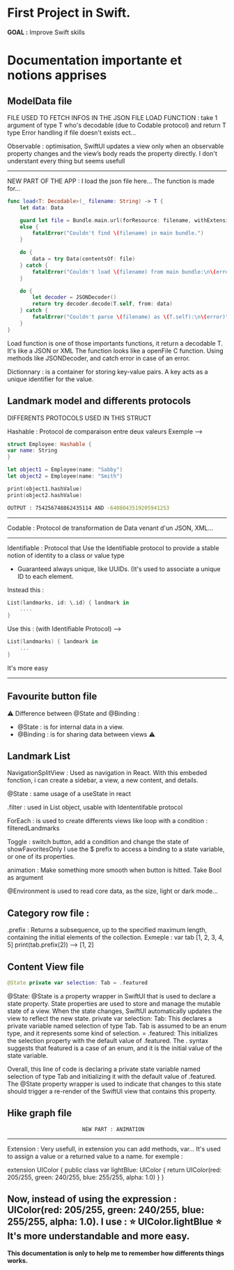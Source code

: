 # First Project in Swift.

**GOAL :** Improve Swift skills

# Documentation importante et notions apprises

## ModelData file

FILE USED TO FETCH INFOS IN THE JSON FILE
     LOAD FUNCTION : take 1 argument of type T who's decodable (due to Codable protocol) and return T type
     Error handling if file doesn't exists ect...

Observable : optimisation, SwiftUI updates a view only when an observable property changes and the view’s body reads the property directly. I don't understant every thing but seems usefull

---------------------------------------------------------------------------------------

NEW PART OF THE APP : I load the json file here... The function is made for...

```swift
func load<T: Decodable>(_ filename: String) -> T {
    let data: Data

    guard let file = Bundle.main.url(forResource: filename, withExtension: nil)
    else {
        fatalError("Couldn't find \(filename) in main bundle.")
    }

    do {
        data = try Data(contentsOf: file)
    } catch {
        fatalError("Couldn't load \(filename) from main bundle:\n\(error)")
    }

    do {
        let decoder = JSONDecoder()
        return try decoder.decode(T.self, from: data)
    } catch {
        fatalError("Couldn't parse \(filename) as \(T.self):\n\(error)")
    }
}
```

Load function is one of those importants functions, it return a decodable T. It's like a JSON or XML
The function looks like a openFile C function. 
Using methods like JSONDecoder, and catch error in case of an error.

Dictionnary : is a container for storing key-value pairs. A key acts as a unique identifier for the value.


## Landmark model and differents protocols


DIFFERENTS PROTOCOLS USED IN THIS STRUCT

Hashable : Protocol de comparaison entre deux valeurs
Exemple  --> 

```swift  
struct Employee: Hashable {
var name: String
}

let object1 = Employee(name: "Sabby")
let object2 = Employee(name: "Smith")

print(object1.hashValue)
print(object2.hashValue)
```

```bash
OUTPUT : 754256748862435114 AND -6408043519205941253
```

-----------------------------------------------------

Codable : Protocol de transformation de Data venant d'un JSON, XML...

-----------------------------------------------------

Identifiable : Protocol that Use the Identifiable protocol to provide a stable notion of                                                  identity to a class or value type

- Guaranteed always unique, like UUIDs. (It's used to associate a unique ID to each element.

Instead this : 

```swift
List(landmarks, id: \.id) { landmark in
    ....
}
``````
Use this : (with Identifiable Protocol) --> 

```swift
List(landmarks) { landmark in
    ...
}
```

It's more easy
    
-----------------------------------------------------

## Favourite button file 

⚠️ Difference between @State and @Binding :
- @State : is for internal data in a view.
- @Binding :  is for sharing data between views ⚠️

## Landmark List 

NavigationSplitView : Used as navigation in React.
With this embeded fonction, i can create a sidebar, a view, a new content, and details.

@State : same usage of a useState in react

.filter : used in List object, usable with Idententifable protocol

ForEach : is used to create differents views like loop with a condition :  filteredLandmarks

Toggle : switch button, add a condition and change the state of showFavoritesOnly
I use the $ prefix to access a binding to a state variable, or one of its properties.

animation : Make something more smooth when button is hitted. Take Bool as argument

@Environment is used to read core data, as the size, light or dark mode...

## Category row file :

.prefix : Returns a subsequence, up to the specified maximum length, containing the initial elements of the collection.
Exmeple : var tab [1, 2, 3, 4, 5]
          print(tab.prefix(2))
          --> [1, 2]


## Content View file

```swift
@State private var selection: Tab = .featured
```

@State: @State is a property wrapper in SwiftUI that is used to declare a state property. State properties are used to store and manage the mutable state of a view. When the state changes, SwiftUI automatically updates the view to reflect the new state.
private var selection: Tab: This declares a private variable named selection of type Tab. Tab is assumed to be an enum type, and it represents some kind of selection.
= .featured: This initializes the selection property with the default value of .featured. The . syntax suggests that featured is a case of an enum, and it is the initial value of the state variable.

Overall, this line of code is declaring a private state variable named selection of type Tab and initializing it with the default value of .featured. The @State property wrapper is used to indicate that changes to this state should trigger a re-render of the SwiftUI view that contains this property.

## Hike graph file

                            NEW PART : ANIMATION

---------------------------------------------------------------
Extension : Very usefull, in extension you can add methods, var... It's used to assign a value or a returned value to a name. for exemple :

extension UIColor {
    public class var lightBlue: UIColor {
        return UIColor(red: 205/255, green: 240/255, blue: 255/255, alpha: 1.0)
    }
}

Now, instead of using the expression : UIColor(red: 205/255, green: 240/255, blue: 255/255, alpha: 1.0). I use : ⭐️ UIColor.lightBlue ⭐️ It's more understandable and more easy.
 -------------------------------------------------------------- 


**This documentation is only to help me to remember how differents things works.**
